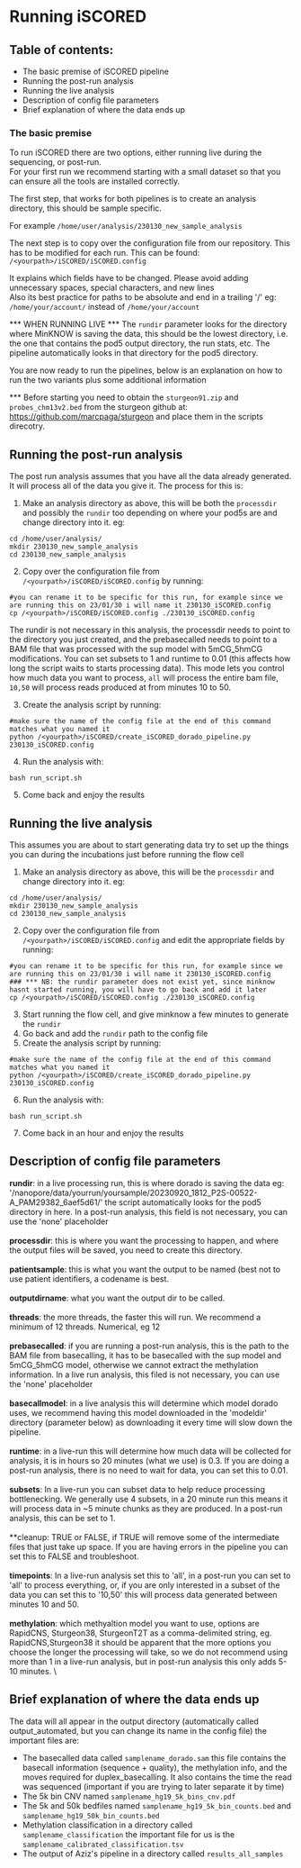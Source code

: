 # Running iSCORED

## Table of contents:
-  The basic premise of iSCORED pipeline
-  Running the post-run analysis
-  Running the live analysis
-  Description of config file parameters 
-  Brief explanation of where the data ends up


### The basic premise

To run iSCORED there are two options, either running live during the sequencing, or post-run.  
For your first run we recommend starting with a small dataset so that you can ensure all the tools are installed correctly.  
  
The first step, that works for both pipelines is to create an analysis directory, this should be sample specific.  

For example `/home/user/analysis/230130_new_sample_analysis` 

The next step is to copy over the configuration file from our repository. This has to be modified for each run. This can be found:  
`/<yourpath>/iSCORED/iSCORED.config`

It explains which fields have to be changed. Please avoid adding unnecessary spaces, special characters, and new lines  
Also its best practice for paths to be absolute and end in a trailing '/' eg: `/home/your/account/` instead of `/home/your/account`   
  
  
*** WHEN RUNNING LIVE *** 
The `rundir` parameter looks for the directory where MinKNOW is saving the data, this should be the lowest directory, i.e. the one that contains the pod5 output directory, the run stats, etc. The pipeline automatically looks in that directory for the pod5 directory.  

You are now ready to run the pipelines, below is an explanation on how to run the two variants plus some additional information

*** Before starting you need to obtain the `sturgeon91.zip` and `probes_chm13v2.bed` from the sturgeon github at: https://github.com/marcpaga/sturgeon and place them in the scripts direcotry. 

## Running the post-run analysis  
The post run analysis assumes that you have all the data already generated. It will process all of the data you give it. The process for this is:
1. Make an analysis directory as above, this will be both the `processdir` and possibly the `rundir` too depending on where your pod5s are and change directory into it. eg:
```
cd /home/user/analysis/
mkdir 230130_new_sample_analysis
cd 230130_new_sample_analysis
```

2. Copy over the configuration file from `/<yourpath>/iSCORED/iSCORED.config` by running:
``` 
#you can rename it to be specific for this run, for example since we are running this on 23/01/30 i will name it 230130_iSCORED.config
cp /<yourpath>/iSCORED/iSCORED.config ./230130_iSCORED.config 
```
The rundir is not necessary in this analysis, the processdir needs to point to the directory you just created, and the prebasecalled needs to point to a BAM file that was processed with the sup model with 5mCG_5hmCG modifications. You can set subsets to 1 and runtime to 0.01 (this affects how long the script waits to starts processing data).  This mode lets you control how much data you want to process, `all` will process the entire bam file,  `10,50` will process reads produced at from minutes 10 to 50. 

3. Create the analysis script by running:
```
#make sure the name of the config file at the end of this command matches what you named it 
python /<yourpath>/iSCORED/create_iSCORED_dorado_pipeline.py 230130_iSCORED.config
```

4. Run the analysis with: 
```
bash run_script.sh
```

5. Come back and enjoy the results 


## Running the live analysis  
This assumes you are about to start generating data try to set up the things you can during the incubations just before running the flow cell   

1. Make an analysis directory as above, this will be the `processdir` and change directory into it. eg:
```
cd /home/user/analysis/
mkdir 230130_new_sample_analysis
cd 230130_new_sample_analysis
```
2. Copy over the configuration file from `/<yourpath>/iSCORED/iSCORED.config` and edit the appropriate fields by running:
``` 
#you can rename it to be specific for this run, for example since we are running this on 23/01/30 i will name it 230130_iSCORED.config
### *** NB: the rundir parameter does not exist yet, since minknow hasnt started running, you will have to go back and add it later 
cp /<yourpath>/iSCORED/iSCORED.config ./230130_iSCORED.config 
```
3. Start running the flow cell, and give minknow a few minutes to generate the `rundir` 
4. Go back and add the `rundir` path to the config file 
5. Create the analysis script by running:
```
#make sure the name of the config file at the end of this command matches what you named it 
python /<yourpath>/iSCORED/create_iSCORED_dorado_pipeline.py 230130_iSCORED.config
```

6. Run the analysis with: 
```
bash run_script.sh
```

7. Come back in an hour and enjoy the results 

## Description of config file parameters 

**rundir**: in a live processing run, this is where dorado is saving the data eg: '/nanopore/data/yourrun/yoursample/20230920_1812_P2S-00522-A_PAM29382_6aef5d61/' the script automatically looks for the pod5 directory in here. In a post-run analysis, this field is not necessary, you can use the 'none' placeholder \
\
**processdir**: this is where you want the processing to happen, and where the output files will be saved, you need to create this directory. \
\
**patientsample**: this is what you want the output to be named (best not to use patient identifiers, a codename is best. \
\
**outputdirname**: what you want the output dir to be called. \
\
**threads**: the more threads, the faster this will run. We recommend a minimum of 12 threads. Numerical, eg 12\
\
**prebasecalled**: if you are running a post-run analysis, this is the path to the BAM file from basecalling, it has to be basecalled with the sup model and 5mCG_5hmCG model, otherwise we cannot extract the methylation information. In a live run analysis, this filed is not necessary, you can use the 'none' placeholder\
\
**basecallmodel**: in a live analysis this will determine which model dorado uses, we recommend having this model downloaded in the 'modeldir' directory (parameter below) as downloading it every time will slow down the pipeline. \
\
**runtime**: in a live-run this will determine how much data will be collected for analysis, it is in hours so 20 minutes (what we use) is 0.3. If you are doing a post-run analysis, there is no need to wait for data, you can set this to 0.01. \
\
**subsets**: In a live-run you can subset data to help reduce processing bottlenecking. We generally use 4 subsets, in a 20 minute run this means it will process data in ~5 minute chunks as they are produced. In a post-run analysis, this can be set to 1. \
\
**cleanup: TRUE or FALSE, if TRUE will remove some of the intermediate files that just take up space. If you are having errors in the pipeline you can set this to FALSE and troubleshoot. \
\
**timepoints**: In a live-run analysis set this to 'all', in a post-run you can set to 'all' to process everything, or, if you are only interested in a subset of the data you can set this to '10,50' this will process data generated between minutes 10 and 50. \
\
**methylation**: which methyaltion model you want to use, options are RapidCNS, Sturgeon38, SturgeonT2T as a comma-delimited string, eg. RapidCNS,Sturgeon38 it should be apparent that the more options you choose the longer the processing will take, so we do not recommend using more than 1 in a live-run analysis, but in post-run analysis this only adds 5-10 minutes. \



## Brief explanation of where the data ends up
The data will all appear in the output directory (automatically called output_automated, but you can change its name in the config file) the important files are:
-  The basecalled data called `samplename_dorado.sam` this file contains the basecall information (sequence + quality), the methylation info, and the moves required for duplex_basecalling. It also contains the time the read was sequenced (important if you are trying to later separate it by time)
-  The 5k bin CNV named `samplename_hg19_5k_bins_cnv.pdf`
-  The 5k and 50k bedfiles named `samplename_hg19_5k_bin_counts.bed` and `samplename_hg19_50k_bin_counts.bed`
-  Methylation classification in a directory called `samplename_classification` the important file for us is the `samplename_calibrated_classification.tsv`
-  The output of Aziz's pipeline in a directory called `results_all_samples`
